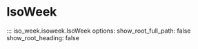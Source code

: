 # IsoWeek

::: iso_week.isoweek.IsoWeek
    options:
        show_root_full_path: false
        show_root_heading: false
